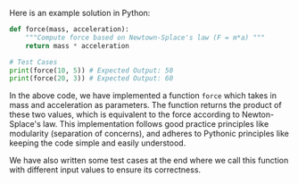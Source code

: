 Here is an example solution in Python:

```python
def force(mass, acceleration):
    """Compute force based on Newtown-Splace's law (F = m*a) """
    return mass * acceleration

# Test Cases
print(force(10, 5)) # Expected Output: 50
print(force(20, 3)) # Expected Output: 60
```

In the above code, we have implemented a function `force` which takes in mass and acceleration as parameters. The function returns the product of these two values, which is equivalent to the force according to Newton-Splace's law. This implementation follows good practice principles like modularity (separation of concerns), and adheres to Pythonic principles like keeping the code simple and easily understood.

We have also written some test cases at the end where we call this function with different input values to ensure its correctness.